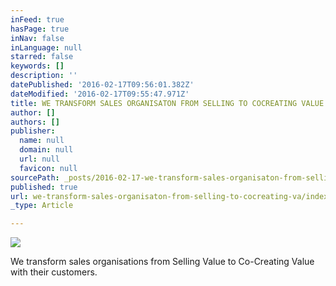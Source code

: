```yaml
---
inFeed: true
hasPage: true
inNav: false
inLanguage: null
starred: false
keywords: []
description: ''
datePublished: '2016-02-17T09:56:01.382Z'
dateModified: '2016-02-17T09:55:47.971Z'
title: WE TRANSFORM SALES ORGANISATON FROM SELLING TO COCREATING VALUE
author: []
authors: []
publisher:
  name: null
  domain: null
  url: null
  favicon: null
sourcePath: _posts/2016-02-17-we-transform-sales-organisaton-from-selling-to-cocreating-va.md
published: true
url: we-transform-sales-organisaton-from-selling-to-cocreating-va/index.html
_type: Article

---
```

![](https://the-grid-user-content.s3-us-west-2.amazonaws.com/18f2f8ee-0742-4258-be19-6b23185e77c3.png)

We transform sales organisations from Selling Value to Co-Creating Value with their customers.